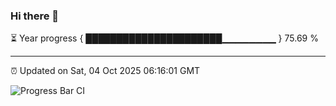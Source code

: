 ### Hi there 👋

⏳ Year progress { ██████████████████████▁▁▁▁▁▁▁▁ } 75.69 %

---

⏰ Updated on Sat, 04 Oct 2025 06:16:01 GMT

![Progress Bar CI](https://github.com/code-lakshay/GitHub-Actions-Demo/workflows/Progress%20Bar%20CI/badge.svg)
